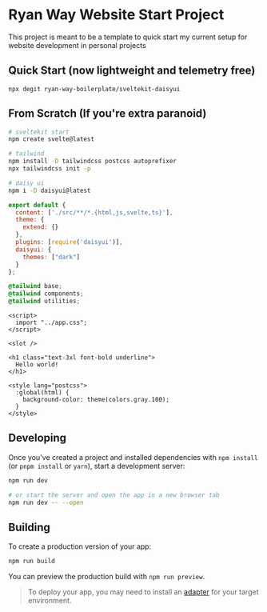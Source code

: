 # Ryan Way Website Start Project

This project is meant to be a template to quick start my current setup for website development in personal projects

## Quick Start (now lightweight and telemetry free)
```
npx degit ryan-way-boilerplate/sveltekit-daisyui
```

## From Scratch (If you're extra paranoid)

```bash
# sveltekit start
npm create svelte@latest

# tailwind
npm install -D tailwindcss postcss autoprefixer
npx tailwindcss init -p

# daisy ui
npm i -D daisyui@latest
```

```tailwind.config.js
export default {
  content: ['./src/**/*.{html,js,svelte,ts}'],
  theme: {
    extend: {}
  },
  plugins: [require('daisyui')],
  daisyui: {
    themes: ["dark"]
  }
};
```

```./src/app.css
@tailwind base;
@tailwind components;
@tailwind utilities;
```

```./src/routes/+layout.svelte
<script>
  import "../app.css";
</script>

<slot />
```

```./src/routes/+page.svelte
<h1 class="text-3xl font-bold underline">
  Hello world!
</h1>

<style lang="postcss">
  :global(html) {
    background-color: theme(colors.gray.100);
  }
</style>
```

## Developing

Once you've created a project and installed dependencies with `npm install` (or `pnpm install` or `yarn`), start a development server:

```bash
npm run dev

# or start the server and open the app in a new browser tab
npm run dev -- --open
```

## Building

To create a production version of your app:

```bash
npm run build
```

You can preview the production build with `npm run preview`.

> To deploy your app, you may need to install an [adapter](https://kit.svelte.dev/docs/adapters) for your target environment.
